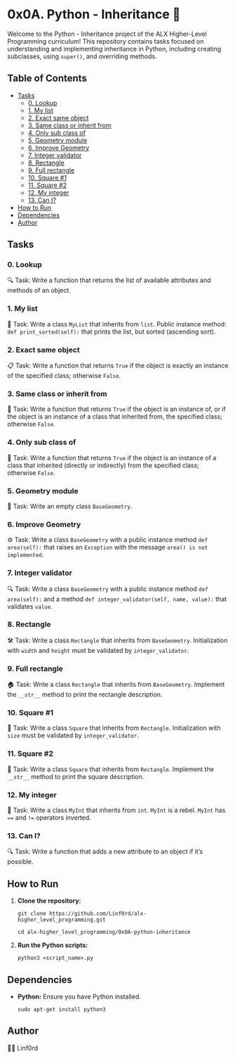 
# 0x0A. Python - Inheritance 🧬

Welcome to the Python - Inheritance project of the ALX Higher-Level Programming curriculum! This repository contains tasks focused on understanding and implementing inheritance in Python, including creating subclasses, using `super()`, and overriding methods.

## Table of Contents

-   [Tasks](#tasks)
    -   [0. Lookup](#0-lookup)
    -   [1. My list](#1-my-list)
    -   [2. Exact same object](#2-exact-same-object)
    -   [3. Same class or inherit from](#3-same-class-or-inherit-from)
    -   [4. Only sub class of](#4-only-sub-class-of)
    -   [5. Geometry module](#5-geometry-module)
    -   [6. Improve Geometry](#6-improve-geometry)
    -   [7. Integer validator](#7-integer-validator)
    -   [8. Rectangle](#8-rectangle)
    -   [9. Full rectangle](#9-full-rectangle)
    -   [10. Square #1](#10-square-1)
    -   [11. Square #2](#11-square-2)
    -   [12. My integer](#12-my-integer)
    -   [13. Can I?](#13-can-i)
-   [How to Run](#how-to-run)
-   [Dependencies](#dependencies)
-   [Author](#author)

## Tasks

### 0. Lookup

🔍 Task: Write a function that returns the list of available attributes and methods of an object.

### 1. My list

📝 Task: Write a class `MyList` that inherits from `list`. Public instance method: `def print_sorted(self):` that prints the list, but sorted (ascending sort).

### 2. Exact same object

📋 Task: Write a function that returns `True` if the object is exactly an instance of the specified class; otherwise `False`.

### 3. Same class or inherit from

🧩 Task: Write a function that returns `True` if the object is an instance of, or if the object is an instance of a class that inherited from, the specified class; otherwise `False`.

### 4. Only sub class of

🧬 Task: Write a function that returns `True` if the object is an instance of a class that inherited (directly or indirectly) from the specified class; otherwise `False`.

### 5. Geometry module

📏 Task: Write an empty class `BaseGeometry`.

### 6. Improve Geometry

⚙️ Task: Write a class `BaseGeometry` with a public instance method `def area(self):` that raises an `Exception` with the message `area() is not implemented`.

### 7. Integer validator

🔍 Task: Write a class `BaseGeometry` with a public instance method `def area(self):` and a method `def integer_validator(self, name, value):` that validates `value`.

### 8. Rectangle

🛠️ Task: Write a class `Rectangle` that inherits from `BaseGeometry`. Initialization with `width` and `height` must be validated by `integer_validator`.

### 9. Full rectangle

🏠 Task: Write a class `Rectangle` that inherits from `BaseGeometry`. Implement the `__str__` method to print the rectangle description.

### 10. Square #1

🏡 Task: Write a class `Square` that inherits from `Rectangle`. Initialization with `size` must be validated by `integer_validator`.

### 11. Square #2

🔲 Task: Write a class `Square` that inherits from `Rectangle`. Implement the `__str__` method to print the square description.

### 12. My integer

🔢 Task: Write a class `MyInt` that inherits from `int`. `MyInt` is a rebel. `MyInt` has `==` and `!=` operators inverted.

### 13. Can I?

🔍 Task: Write a function that adds a new attribute to an object if it’s possible.

## How to Run

1.  **Clone the repository:**
    
    `git clone https://github.com/Linf0rd/alx-higher_level_programming.git`
    
    `cd alx-higher_level_programming/0x0A-python-inheritance` 
    
2.  **Run the Python scripts:**
        
    `python3 <script_name>.py` 
    

## Dependencies

-   **Python:**  Ensure you have Python installed.
        
    `sudo apt-get install python3` 
    

## Author

👨‍💻 Linf0rd
